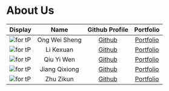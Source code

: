 # About Us

Display | Name | Github Profile | Portfolio 
--------|:----:|:--------------:|:---------:
![for tP](https://user-images.githubusercontent.com/57165946/109902573-9a16dd00-7cd5-11eb-9849-8f22c135ac6f.jpg) | Ong Wei Sheng | [Github](https://github.com/ongweisheng) | [Portfolio](https://github.com/AY2021S2-CS2113T-T09-4/tp/blob/master/docs/team/ongweisheng.md)
![for tP](https://user-images.githubusercontent.com/77385307/110305308-97025080-8037-11eb-8778-a7792869851b.jpg) | Li Kexuan | [Github](https://github.com/Cocokkkk) | [Portfolio](https://github.com/AY2021S2-CS2113T-T09-4/tp/blob/master/docs/team/cocokkkk.md)
![for tP](https://i.imgur.com/jO6RyKY.jpg) | Qiu Yi Wen | [Github](https://github.com/e00426142) | [Portfolio](https://github.com/AY2021S2-CS2113T-T09-4/tp/blob/master/docs/team/e00426142.md)
![for tP](https://user-images.githubusercontent.com/60382244/110338259-c332c700-8061-11eb-870a-d5a9690eab06.jpg) | Jiang Qixiong | [Github](https://github.com/951553394) | [Portfolio](https://github.com/AY2021S2-CS2113T-T09-4/tp/blob/master/docs/team/951553394.md)
![for tP](https://user-images.githubusercontent.com/75139323/110482449-a78ff500-8123-11eb-93ad-2b91ddebdea8.jpg) | Zhu Zikun | [Github](https://github.com/zikunz) | [Portfolio](https://github.com/AY2021S2-CS2113T-T09-4/tp/blob/master/docs/team/zikunz.md)
